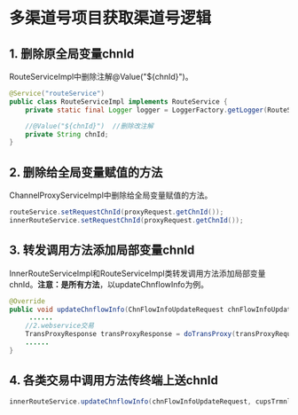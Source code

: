 # 多渠道号项目获取渠道号逻辑
## 1. 删除原全局变量chnId
RouteServiceImpl中删除注解@Value("${chnId}")。
```java
@Service("routeService")
public class RouteServiceImpl implements RouteService {
    private static final Logger logger = LoggerFactory.getLogger(RouteServiceImpl.class);

    //@Value("${chnId}")  //删除改注解
    private String chnId;
}
```
## 2. 删除给全局变量赋值的方法
ChannelProxyServiceImpl中删除给全局变量赋值的方法。
```java
routeService.setRequestChnId(proxyRequest.getChnId());
innerRouteService.setRequestChnId(proxyRequest.getChnId());
```
## 3. 转发调用方法添加局部变量chnId
InnerRouteServiceImpl和RouteServiceImpl类转发调用方法添加局部变量chnId。**注意：是所有方法**，以updateChnflowInfo为例。
```java
@Override
public void updateChnflowInfo(ChnFlowInfoUpdateRequest chnFlowInfoUpdateRequest, String chnId)throws AppBizException {
     ......
    //2.webservice交易
    TransProxyResponse transProxyResponse = doTransProxy(transProxyRequest,chnId);
    ...... 
}
```
## 4. 各类交易中调用方法传终端上送chnId
```java
innerRouteService.updateChnflowInfo(chnFlowInfoUpdateRequest, cupsTrmnl.getChnId());
```


